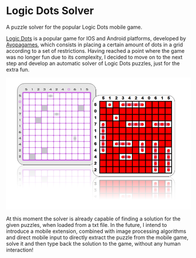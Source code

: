 # Logic Dots Solver
A puzzle solver for the popular Logic Dots mobile game.

[Logic Dots](https://play.google.com/store/apps/details?id=air.com.ayopagames.logicdotsandroid) is a popular game for IOS and Android platforms, developed by [Ayopagames](http://www.ayopagames.com/), which consists in placing a certain amount of dots in a grid according to a set of restrictions. Having reached a point where the game was no longer fun due to its complexity, I decided to move on to the next step and develop an automatic solver of Logic Dots puzzles, just for the extra fun.

![Logic Dots Solver Cover](https://github.com/DeadalusVIII/logicdotssolver/blob/master/Images/LogicDotsSolverImage.png)

At this moment the solver is already capable of finding a solution for the given puzzles, when loaded from a txt file. In the future, I intend to introduce a mobile extension, combined with image processing algorithms and direct mobile input to directly extract the puzzle from the mobile game, solve it and then type back the solution to the game, without any human interaction!
